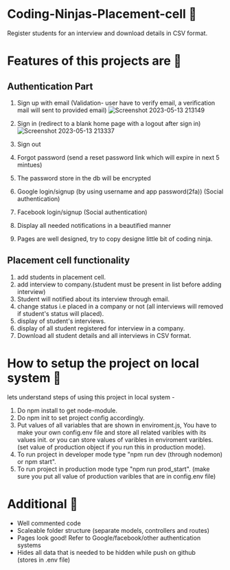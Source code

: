 # Coding-Ninjas-Placement-cell 🦖
Register students for an interview and download details in CSV format.

# Features of this projects are 🚱
## Authentication Part
1. Sign up with email (Validation- user have to verify email, a verification mail will sent to provided email)
![Screenshot 2023-05-13 213149](https://github.com/Ritikthakur01/Coding-Ninjas-Placement-Cell/assets/114640486/c1f63a7e-0713-436e-93d5-a95b24aa3b0c)



2. Sign in (redirect to a blank home page with a logout after sign in)
![Screenshot 2023-05-13 213337](https://github.com/Ritikthakur01/Coding-Ninjas-Placement-Cell/assets/114640486/25f1eb9b-a74c-4124-8104-339d999201da)


3. Sign out
4. Forgot password (send a reset password link which will expire in next 5 mintues)
5. The password store in the db will be encrypted
6. Google login/signup (by using username and app password(2fa)) (Social authentication)
7. Facebook login/signup (Social authentication)
8. Display all needed notifications in a beautified manner
9. Pages are well designed, try to copy designe little bit of coding ninja.

## Placement cell functionality
1. add students in placement cell.
2. add interview to company.(student must be present in list before adding interview)
3. Student will notified about its interview through email.
4. change status i.e placed in a company or not (all interviews will removed if student's status will placed).
5. display of student's interviews.
6. display of all student registered for interview in a company.
7. Download all student details and all interviews in CSV format.


# How to setup the project on local system 🚱
lets understand steps of using this project in local system -

1. Do npm install to get node-module.
2. Do npm init to set project config accordingly.
3. Put values of all variables that are shown in enviroment.js,  You have to make your own config.env file and store all related varibles with its values init. or you can store values of varibles in enviroment varibles.(set value of production object if you run this in production mode).
4. To run project in developer mode type "npm run dev (through nodemon) or npm start".
5. To run project in production mode type "npm run prod_start". (make sure you put all value of production varibles that are in config.env file)

# Additional 🦖
- Well commented code
- Scaleable folder structure (separate models, controllers and routes)
- Pages look good! Refer to Google/facebook/other authentication systems
- Hides all data that is needed to be hidden while push on github (stores in .env file)
